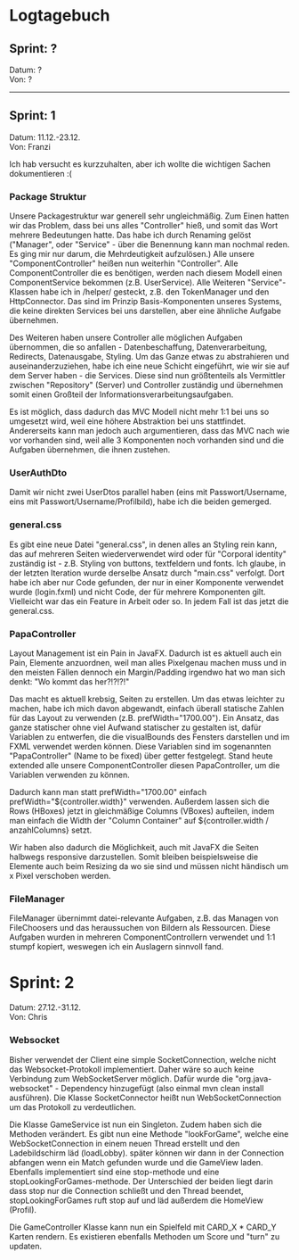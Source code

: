 # Logtagebuch

## Sprint: ?

Datum: ? <br> Von: ?

--- 

## Sprint: 1

Datum: 11.12.-23.12. <br> Von: Franzi

Ich hab versucht es kurzzuhalten, aber ich wollte die wichtigen Sachen dokumentieren :(

### Package Struktur

Unsere Packagestruktur war generell sehr ungleichmäßig. Zum Einen hatten wir das Problem, dass bei uns alles
"Controller" hieß, und somit das Wort mehrere Bedeutungen hatte. Das habe ich durch Renaming gelöst ("Manager", oder
"Service" - über die Benennung kann man nochmal reden. Es ging mir nur darum, die Mehrdeutigkeit aufzulösen.) Alle
unsere "ComponentController" heißen nun weiterhin "Controller". Alle ComponentController die es benötigen, werden nach
diesem Modell einen ComponentService bekommen (z.B. UserService). Alle Weiteren "Service"-Klassen habe ich in /helper/
gesteckt, z.B. den TokenManager und den HttpConnector. Das sind im Prinzip Basis-Komponenten unseres Systems, die keine
direkten Services bei uns darstellen, aber eine ähnliche Aufgabe übernehmen.

Des Weiteren haben unsere Controller alle möglichen Aufgaben übernommen, die so anfallen - Datenbeschaffung,
Datenverarbeitung, Redirects, Datenausgabe, Styling. Um das Ganze etwas zu abstrahieren und auseinanderzuziehen, habe
ich eine neue Schicht eingeführt, wie wir sie auf dem Server haben - die Services. Diese sind nun größtenteils als
Vermittler zwischen "Repository" (Server) und Controller zuständig und übernehmen somit einen Großteil der
Informationsverarbeitungsaufgaben.

Es ist möglich, dass dadurch das MVC Modell nicht mehr 1:1 bei uns so umgesetzt wird, weil eine höhere Abstraktion bei
uns stattfindet. Andererseits kann man jedoch auch argumentieren, dass das MVC nach wie vor vorhanden sind, weil alle 3
Komponenten noch vorhanden sind und die Aufgaben übernehmen, die ihnen zustehen.

### UserAuthDto

Damit wir nicht zwei UserDtos parallel haben (eins mit Passwort/Username, eins mit Passwort/Username/Profilbild), habe
ich die beiden gemerged.

### general.css

Es gibt eine neue Datei "general.css", in denen alles an Styling rein kann, das auf mehreren Seiten wiederverwendet wird
oder für "Corporal identity" zuständig ist - z.B. Styling von buttons, textfeldern und fonts. Ich glaube, in der letzten
Iteration wurde derselbe Ansatz durch "main.css" verfolgt. Dort habe ich aber nur Code gefunden, der nur in einer
Komponente verwendet wurde (login.fxml) und nicht Code, der für mehrere Komponenten gilt. Vielleicht war das ein Feature
in Arbeit oder so. In jedem Fall ist das jetzt die general.css.

### PapaController

Layout Management ist ein Pain in JavaFX. Dadurch ist es aktuell auch ein Pain, Elemente anzuordnen, weil man alles
Pixelgenau machen muss und in den meisten Fällen dennoch ein Margin/Padding irgendwo hat wo man sich denkt: "Wo kommt
das her?!?!?!"

Das macht es aktuell krebsig, Seiten zu erstellen. Um das etwas leichter zu machen, habe ich mich davon abgewandt,
einfach überall statische Zahlen für das Layout zu verwenden (z.B. prefWidth="1700.00"). Ein Ansatz, das ganze
statischer ohne viel Aufwand statischer zu gestalten ist, dafür Variablen zu entwerfen, die die visualBounds des
Fensters darstellen und im FXML verwendet werden können. Diese Variablen sind im sogenannten "PapaController" (Name to
be fixed) über getter festgelegt. Stand heute extended alle unsere ComponentController diesen PapaController, um die
Variablen verwenden zu können.

Dadurch kann man statt prefWidth="1700.00" einfach prefWidth="${controller.width}" verwenden. Außerdem lassen sich die
Rows (HBoxes) jetzt in gleichmäßige Columns (VBoxes) aufteilen, indem man einfach die Width der "Column Container" auf
${controller.width / anzahlColumns} setzt.

Wir haben also dadurch die Möglichkeit, auch mit JavaFX die Seiten halbwegs responsive darzustellen. Somit bleiben
beispielsweise die Elemente auch beim Resizing da wo sie sind und müssen nicht händisch um x Pixel verschoben werden.

### FileManager

FileManager übernimmt datei-relevante Aufgaben, z.B. das Managen von FileChoosers und das heraussuchen von Bildern als
Ressourcen. Diese Aufgaben wurden in mehreren ComponentControllern verwendet und 1:1 stumpf kopiert, weswegen ich ein
Auslagern sinnvoll fand.


# Sprint: 2

Datum: 27.12.-31.12. <br> Von: Chris

### Websocket

Bisher verwendet der Client eine simple SocketConnection, welche nicht das Websocket-Protokoll implementiert. Daher wäre 
so auch keine Verbindung zum WebSocketServer möglich. Dafür wurde die "org.java-websocket" - Dependency hinzugefügt (also einmal mvn clean install ausführen).
Die Klasse SocketConnector heißt nun WebSocketConnection um das Protokoll zu verdeutlichen. 

Die Klasse GameService ist nun ein Singleton. Zudem haben sich die Methoden verändert. Es gibt nun eine Methode "lookForGame", welche eine WebSocketConnection
in einem neuen Thread erstellt und den Ladebildschirm läd (loadLobby). später können wir dann in der Connection abfangen wenn ein Match gefunden wurde und 
die GameView laden. Ebenfalls implementiert sind eine stop-methode und eine stopLookingForGames-methode. Der Unterschied der beiden liegt darin dass stop nur
die Connection schließt und den Thread beendet, stopLookingForGames ruft stop auf und läd außerdem die HomeView (Profil).

Die GameController Klasse kann nun ein Spielfeld mit CARD_X * CARD_Y Karten rendern. Es existieren ebenfalls Methoden um Score und "turn" zu updaten.



